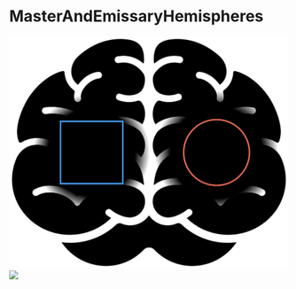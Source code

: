 # MasterAndEmissaryHemispheres
![](MasterAndEmissaryHemispheres.png)![](MasterAndEmissaryHemispheres.gif)
